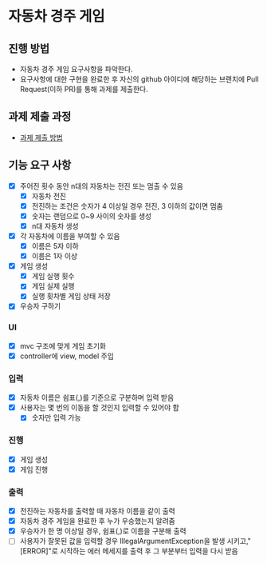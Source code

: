 # 자동차 경주 게임
## 진행 방법
* 자동차 경주 게임 요구사항을 파악한다.
* 요구사항에 대한 구현을 완료한 후 자신의 github 아이디에 해당하는 브랜치에 Pull Request(이하 PR)를 통해 과제를 제출한다.

## 과제 제출 과정
* [과제 제출 방법](https://github.com/next-step/nextstep-docs/tree/master/precourse)

## 기능 요구 사항
* [X] 주어진 횟수 동안 n대의 자동차는 전진 또는 멈출 수 있음
  * [X] 자동차 전진
  * [X] 전진하는 조건은 숫자가 4 이상일 경우 전진, 3 이하의 값이면 멈춤
  * [X] 숫자는 랜덤으로 0~9 사이의 숫자를 생성
  * [X] n대 자동차 생성
* [X] 각 자동차에 이름을 부여할 수 있음
  * [X] 이름은 5자 이하
  * [X] 이름은 1자 이상
* [X] 게임 생성
  * [X] 게임 실행 횟수
  * [X] 게임 실제 실행
  * [X] 실행 횟차별 게임 상태 저장
* [X] 우승자 구하기

### UI
* [X] mvc 구조에 맞게 게임 초기화
* [X] controller에 view, model 주입 

### 입력
* [X] 자동차 이름은 쉼표(,)를 기준으로 구분하며 입력 받음
* [X] 사용자는 몇 번의 이동을 할 것인지 입력할 수 있어야 함
    * [X] 숫자만 입력 가능
### 진행
* [X] 게임 생성
* [X] 게임 진행
### 출력
* [X] 전진하는 자동차를 출력할 때 자동차 이름을 같이 출력
* [X] 자동차 경주 게임을 완료한 후 누가 우승했는지 알려줌
* [X] 우승자가 한 명 이상일 경우, 쉼표(,)로 이름을 구분해 출력
* [ ] 사용자가 잘못된 값을 입력할 경우 IllegalArgumentException을 발생 시키고,"[ERROR]"로 시작하는 에러 메세지를 출력 후 그 부분부터 입력을 다시 받음